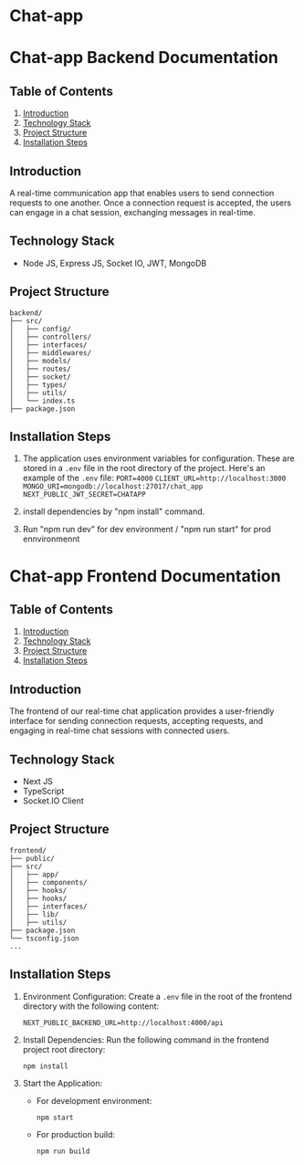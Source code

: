 # Chat-app


# Chat-app Backend Documentation

## Table of Contents
1. [Introduction](#introduction)
2. [Technology Stack](#technology-stack)
3. [Project Structure](#project-structure)
8. [Installation Steps](#installation-steps)

## Introduction
A real-time communication app that enables users to send connection requests to one another. Once a connection request is accepted, the users can engage in a chat session, exchanging messages in real-time.


## Technology Stack
- Node JS, Express JS, Socket IO, JWT, MongoDB

## Project Structure
```
backend/
├── src/ 
│   ├── config/
│   ├── controllers/
│   ├── interfaces/
│   ├── middlewares/
│   ├── models/
│   ├── routes/
│   ├── socket/
│   ├── types/
│   ├── utils/
│   └── index.ts
├── package.json
```
## Installation Steps
 1. The application uses environment variables for configuration. These are stored in a `.env` file in the root directory of the project. Here's an example of the `.env` file:
`PORT=4000`
`CLIENT_URL=http://localhost:3000`
`MONGO_URI=mongodb://localhost:27017/chat_app`
`NEXT_PUBLIC_JWT_SECRET=CHATAPP`

 2. install dependencies by "npm install" command.
 4. Run "npm run dev" for dev environment / "npm run start" for prod ennvironmennt  





# Chat-app Frontend Documentation

## Table of Contents
1. [Introduction](#introduction)
2. [Technology Stack](#technology-stack)
3. [Project Structure](#project-structure)
4. [Installation Steps](#installation-steps)

## Introduction
The frontend of our real-time chat application provides a user-friendly interface for sending connection requests, accepting requests, and engaging in real-time chat sessions with connected users.

## Technology Stack
- Next JS
- TypeScript
- Socket.IO Client

## Project Structure
```
frontend/
├── public/
├── src/
│   ├── app/
│   ├── components/
│   ├── hooks/
│   ├── hooks/
│   ├── interfaces/
│   ├── lib/
│   ├── utils/
├── package.json
└── tsconfig.json
...
```

## Installation Steps
1. Environment Configuration:
   Create a `.env` file in the root of the frontend directory with the following content:
 
	`NEXT_PUBLIC_BACKEND_URL=http://localhost:4000/api`

2. Install Dependencies:
   Run the following command in the frontend project root directory:
   ```
   npm install
   ```

3. Start the Application:
   - For development environment:
     ```
     npm start
     ```
   - For production build:
     ```
     npm run build
     ```